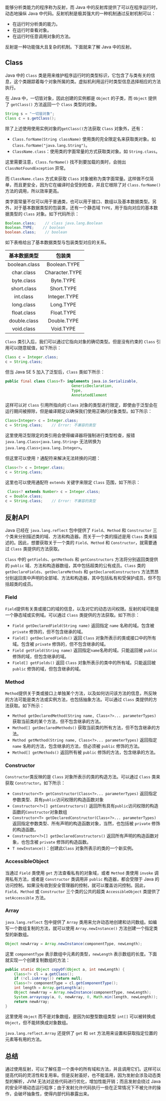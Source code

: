 能够分析类能力的程序称为反射，而 Java 中的反射库提供了可以在程序运行时，动态地操纵 Java 中代码。反射机制是极其强大的一种机制通过反射机制可以：

- 在运行时分析类的能力。
- 在运行时查看对象。
- 在运行时任意调用对象的方法。

反射是一种功能强大且复杂的机制。下面就来了解 Java 中的反射。

## Class

Java 中的 `Class` 类是用来维护程序运行时的类型标识，它包含了与类有关的信息，这个类跟踪着每个对象所属的类。虚拟机利用运行时类型信息选择相应的方法执行。

在 Java 中，一切皆对象，因此创建的实例都是 `Object` 的子类，而 `Object` 提供了 `getClass()` 方法返回一个 `Class` 类型的对象。

```java
String s = "一切皆对象";
Class c = s.getClass();
```

除了上述使用使用实例对象的`getClass()`方法获取 `Class` 对象外，还有：

- `Class.forName(String className)`    使用类的完全限定名来获取类对象。如 `Class.forName("java.lang.String")`。
- `ClassName.class`：使用类的字面常量的方式获取类对象。如 `String.class`。

这里需要注意，`Class.forName()` 找不到要加载的类时，会抛出 `ClassNotFoundException` 异常。

而 `ClassName.class` 方式来获取 `Class` 对象被称为类字面常量。这样做不仅简单，而且更安全，因为它在编译时会受到检查，并且它根除了对 `Class.forName()` 方法的调用，所以效率更高。

类字面常量不仅可以用于普通类，也可以用于接口、数组以及基本数据类型。另外，对于基本数据类型的包装类，还有一个静态域 `TYPE`，用于指向对应的基本数据类型的 `Class` 对象。如下代码所示：

```java
Boolean.class;    // class java.lang.Boolean
Boolean.TYPE;    // boolean
boolean.class;    // boolean
```

如下表格给出了基本数据类型与包装类型对应的关系。

|基本数据类型|包装类|
|:---:|:---:|
|boolean.class|Boolean.TYPE|
|char.class|Character.TYPE|
|byte.class|Byte.TYPE|
|short.class|Short.TYPE|
|int.class|Integer.TYPE|
|long.class|Long.TYPE|
|float.class|Float.TYPE|
|double.class|Double.TYPE|
|void.class|Void.TYPE|

`Class` 类引入后，我们可以通过它指向对象的确切类型。但是没有约束的 `Class` 引用可以随意赋值，如下所示：

```java
Class c = Integer.class;
c = String.class;
```

但当 Java SE 5 加入了泛型后，`Class` 类如下所示：

```java
public final class Class<T> implements java.io.Serializable,
                              GenericDeclaration,
                              Type,
                              AnnotatedElement
```

这样可以对 `Class` 引用所指向的 `Class` 对象的类型进行限定，即使由于泛型会在运行期间被擦除，但是编译期足以确保我们使用正确的对象类型。如下所示：

```java
Class<Integer> c = Integer.class;
c = String.class;    // Error: 不兼容的类型
```

这里使用泛型限定的类引用会使得编译器将强制进行类型检查，报错 `java.lang.Class<java.lang.String>`  无法转换为 `java.lang.Class<java.lang.Integer>`。

但这里可以使用 `?` 通配符来解决无法转换的问题：

```java
Class<?> c = Integer.class;
c = String.class;
```

这里也可以使用通配符 `extends` 关键字来限定 `Class` 范围，如下所示：

```java
 Class<? extends Number> c = Integer.class;
c = Double.class;
c = String.class;    // Error: 不兼容的类型
```

## 反射API

Java 已经在 `java.lang.reflect` 包中提供了 `Field`、`Method` 和 `Constructor` 三个类来分别描述类的域、方法和构造器。而关于一个类的描述是用 `Class` 类来描述的。因此，想要获取关于一个类的 `Field`、`Method` 和 `Constructor`，就需要通过 `Class` 类提供的方法获取。

`Class` 中的 `getFields`、`getMethods` 和 `getConstructors` 方法将分别返回类提供的 `public` 域、方法和构造器数组，其中包括超类的公有成员。`Class` 类的 `getDeclareFields`、`getDeclareMethods` 和 `getDeclaredConstructors` 方法贾昂分别返回类中声明的全部域、方法和构造器，其中包括私有和受保护成员，但不包括超类的成员。

### Field

`Field`提供有关类或接口的域的信息，以及对它的动态访问权限。反射的域可能是一个静态域或实例域。可以通过 `Class` 类提供的方法获取。如下所示：

- `Field getDeclaredField(String name)`    返回指定 `name` 名称的域。包含被 `private` 修饰的，但不包含继承的域。
- `Field[] getDeclaredFields()`    返回 `Class` 对象所表示的类或接口中的所有域。包含被 `private` 修饰的，但不包含继承的域。
- `Field getField(String name)`    返回指定`name`名称的域。只能返回被 `public` 修饰的域，但包含继承的域。
- `Field[] getFields()`    返回 `Class` 对象所表示的类中的所有域。只能返回被 `public` 修饰的域，但包含继承的域。

### Method

`Method`提供关于类或接口上单独某个方法，以及如何访问该方法的信息，所反映的方法可能是类方法或实例方法，也包括抽象方法。可以通过 `Class` 类提供的方法获取。如下所示：

- `Method getDeclaredMethod(String name, Class<?>... parameterTypes)`    获取当前类的某个方法，但不包含继承的方法。
- `Method[] getDeclaredMethods()`    获取当前类的所有方法，但不包含继承的方法。
- `Method getMethod(String name, Class<?>... parameterTypes)`    返回指定 `name` 名称的方法，包含继承的方法，但必须被 `public` 修饰的方法。
- `Method[] getMethods()`    返回所有被 `public` 修饰的方法，包含继承的方法。

### Constructor

`Constructor`类反映的是 `Class` 对象所表示的类的构造方法。可以通过 `Class` 类来获取 `Constructor`。如下所示：

- `Constructor<T> getConstructor(Class<?>... parameterTypes)`    返回指定参数类型、具有`public`访问权限的构造函数对象
- `Constructor<?>[] getConstructors()`    返回所有具有`public`访问权限的构造函数的`Constructor`对象数组
- `Constructor<T> getDeclaredConstructor(Class<?>... parameterTypes)`    返回指定参数类型、所有声明的构造函数对象，当然，也包括被 `private` 修饰的构造函数。
- `Constructor<?>[] getDeclaredConstructors()`    返回所有声明的构造函数对象，也包含被 `private` 修饰的构造函数。
- `T newInstance()`：创建此`Class` 对象所表示的类的一个新实例。

### AccessibleObject

当通过 `Field` 类使用 `get` 方法查看私有的对象域，或者 `Method` 类使用 `invoke` 调用私有方法，或者是 `Constructor` 类调用非 `public` 构造器，都会受限于 Java 的访问控制。如果没有收到安全管理器的控制，就可以覆盖访问控制。因此，`Field`、`Method` 或 `Constructor` 三个类的公共的超类 `AccessibleObject` 类提供了 `setAccessible` 方法。 

### Array

`java.lang.reflect` 包中提供了 `Array` 类用来允许动态地创建和访问数组。如编写一个数组复制的方法，就可以使用 `Array.newInstance()` 方法创建一个指定类型的新数组。

```java
Object newArray = Array.newInstance(componentType, newLength);
```

这里 `componentType`  表示数组中元素的类型，`newLength` 表示数组的长度。下面就实现一个创建复制数组的方法：

```java
public static Object copyOf(Object a, int newLength) {
    Class<?> cl = a.getClass();
    if (!cl.isArray()) return null;
    Class<?> componentType = cl.getComponentType();
    int length = Array.getLength(a);
    Object newArray = Array.newInstance(componentType, newLength);
    System.arraycopy(a, 0, newArray, 0, Math.min(length, newLength));
    return newArray;
}
```

这里使用 `Object` 而不是对象数组，是因为如整型数组类型 `int[]` 可以被转换成 `Object`，但不能转换成对象数组。

`java.lang.reflect.Array` 还提供了 `get` 和 `set` 方法用来设置和获取指定位置的元素等有用的方法。

## 总结

通过使用反射，可以了解任意一个类中的所有域和方法，并且调用它们。这样可以提高代码的灵活性和复用率。但是反射虽好，也不能滥用，因为发射会涉及动态类型的解析，JVM 无法对这些代码进行优化，增加性能开销；而且发射会绕过 Java 的安全环境动态运行程序；由于发射允许代码执行一些在正常情况下不被允许的操作，会破坏抽象性，使得内部代码暴露出来。